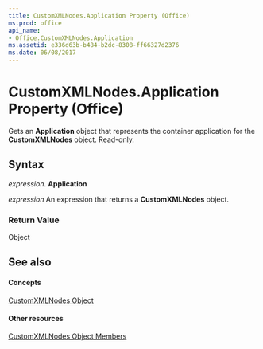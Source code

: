 ```yaml
---
title: CustomXMLNodes.Application Property (Office)
ms.prod: office
api_name:
- Office.CustomXMLNodes.Application
ms.assetid: e336d63b-b484-b2dc-8308-ff66327d2376
ms.date: 06/08/2017
---
```



# CustomXMLNodes.Application Property (Office)

Gets an  **Application** object that represents the container application for the **CustomXMLNodes** object. Read-only.


## Syntax

 _expression_. **Application**

 _expression_ An expression that returns a **CustomXMLNodes** object.


### Return Value

Object


## See also


#### Concepts


[CustomXMLNodes Object](customxmlnodes-object-office.md)
#### Other resources


[CustomXMLNodes Object Members](customxmlnodes-members-office.md)

